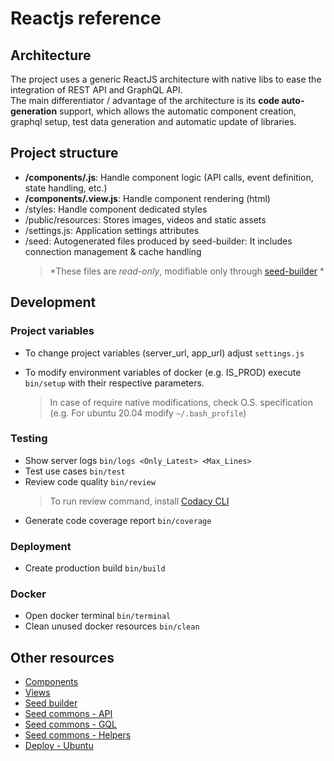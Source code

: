 # Reactjs reference

## Architecture

The project uses a generic ReactJS architecture with native libs to ease the integration of REST API and GraphQL API.
<br>
The main differentiator / advantage of the architecture is its **code auto-generation** support, which allows the automatic component creation, graphql setup, test data generation and automatic update of libraries.

## Project structure

-   **/components/.js**: Handle component logic (API calls, event definition, state handling, etc.)
-   **/components/.view.js**: Handle component rendering (html)
-   /styles: Handle component dedicated styles
-   /public/resources: Stores images, videos and static assets
-   /settings.js: Application settings attributes
-   /seed: Autogenerated files produced by seed-builder: It includes connection management & cache handling
    >   *These files are *read-only*, modifiable only through [seed-builder](./110-seed-builder.md) *
    
## Development

### Project variables

- To change project variables (server_url, app_url) adjust `settings.js`

- To modify environment variables of docker (e.g. IS_PROD) execute `bin/setup` with their respective parameters.
    >   In case of require native modifications, check O.S. specification (e.g. For ubuntu 20.04 modify `~/.bash_profile`)

### Testing

-   Show server logs `bin/logs <Only_Latest> <Max_Lines>`
-   Test use cases `bin/test`
-   Review code quality `bin/review`
    >   To run review command, install [Codacy CLI](https://github.com/codacy/codacy-analysis-cli)
-   Generate code coverage report `bin/coverage`

### Deployment
-   Create production build `bin/build`

### Docker

-   Open docker terminal `bin/terminal`
-   Clean unused docker resources `bin/clean`

## Other resources

-   [Components](020_components.md)
-   [Views](030_views.md)
-   [Seed builder](110_seed_builder.md)
-   [Seed commons - API](120_seed_commons_api.md)
-   [Seed commons - GQL](130_seed_commons_gql.md)
-   [Seed commons - Helpers](140_seed_commons_helpers.md)
-   [Deploy - Ubuntu](210_deploy_ubuntu.md)